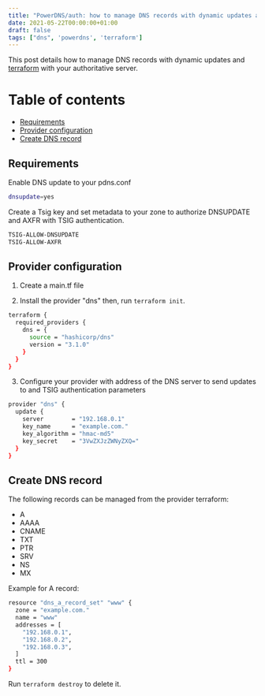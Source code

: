 ```yaml
---
title: "PowerDNS/auth: how to manage DNS records with dynamic updates and terraform"
date: 2021-05-22T00:00:00+01:00
draft: false
tags: ["dns", 'powerdns', 'terraform']
---
```


This post details how to manage DNS records with dynamic updates and [terraform](https://registry.terraform.io/providers/hashicorp/dns/latest/docs) with your authoritative server.

# Table of contents

* [Requirements](#requirements)
* [Provider configuration](#provider-configuration)
* [Create DNS record](#create-dns-record)

## Requirements

Enable DNS update to your pdns.conf

```bash
dnsupdate=yes
```

Create a Tsig key and set metadata to your zone to authorize DNSUPDATE and AXFR with TSIG authentication.

```bash
TSIG-ALLOW-DNSUPDATE
TSIG-ALLOW-AXFR
```

## Provider configuration

1. Create a main.tf file

2. Install the provider "dns" then, run `terraform init`. 

```bash
terraform {
  required_providers {
    dns = {
      source = "hashicorp/dns"
      version = "3.1.0"
    }
  }
}
```

3. Configure your provider with address of the DNS server to send updates to and TSIG authentication parameters

```bash
provider "dns" {
  update {
    server        = "192.168.0.1"
    key_name      = "example.com."
    key_algorithm = "hmac-md5"
    key_secret    = "3VwZXJzZWNyZXQ="
  }
}
```

## Create DNS record

The following records can be managed from the provider terraform:
- A
- AAAA
- CNAME
- TXT
- PTR
- SRV
- NS
- MX


Example for A record:

```bash
resource "dns_a_record_set" "www" {
  zone = "example.com."
  name = "www"
  addresses = [
    "192.168.0.1",
    "192.168.0.2",
    "192.168.0.3",
  ]
  ttl = 300
}
```

Run `terraform destroy` to delete it. 